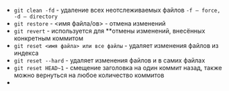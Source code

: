 - `git clean -fd` - удаление всех неотслеживаемых файлов `-f – force, -d – directory`
- `git restore` - <имя файла/ов> - отмена изменений
- `git revert` - используется для **отмены изменений, внесённых конкретным коммитом
- `git reset <имя файла> или все файлы` - удаляет изменения файлов из индекса
- `git reset --hard` - удаляет изменения файлов и в самих файлах
- `git reset HEAD~1` - смещение заголовка на один коммит назад, также можно вернуться на любое количество коммитов 
- 
